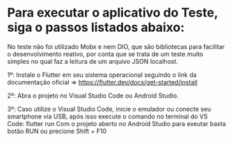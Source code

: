 # Para executar o aplicativo do Teste, siga o passos listados abaixo:

No teste não foi utilizado Mobx e nem DIO, que são bibliotecas para facilitar o desenvolvimento reativo, por conta que se trata de um teste muito simples no qual faz a leitura de um arquivo JSON localhost.

1º: Instale o Flutter em seu sistema operacional seguindo o link da documentação oficial => https://flutter.dev/docs/get-started/install

2º: Abra o projeto no Visual Studio Code ou Android Studio.

3º: Caso utilize o Visual Studio Code, inicie o emulador ou conecte seu smartphone via USB, após isso execute o comando no terminal do VS Code: flutter run Com o projeto aberto no Android Studio para exeutar basta botão RUN ou precione Shift + F10

 
 
 